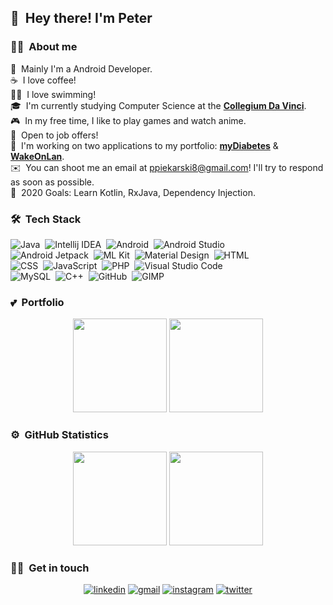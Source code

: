## 👋 &nbsp;Hey there! I'm Peter

### 🐱‍💻 &nbsp;About me

👾 &nbsp;Mainly I'm a Android Developer.\
☕ &nbsp;I love coffee!\
🏊‍♂️ &nbsp;I love swimming!\
🎓 &nbsp;I'm currently studying Computer Science at the <b>[Collegium Da Vinci][cdv]</b>.\
🎮 &nbsp;In my free time, I like to play games and watch anime.\
💼 &nbsp;Open to job offers!\
🔧 &nbsp;I'm working on two applications to my portfolio: <b>[myDiabetes][mydiabetes]</b> & <b>[WakeOnLan][wol]</b>.\
✉️ &nbsp;You can shoot me an email at ppiekarski8@gmail.com! I'll try to respond as soon as possible.\
🥅 &nbsp;2020 Goals: Learn Kotlin, RxJava, Dependency Injection.

### 🛠 &nbsp;Tech Stack

![Java](https://img.shields.io/badge/Java-007396?style=for-the-badge&logo=java&logoColor=white)&nbsp;
![Intellij IDEA](https://img.shields.io/badge/Intellij%20IDEA-000000?style=for-the-badge&logo=intellij-idea&logoColor=white)&nbsp;
![Android](https://img.shields.io/badge/Android-3DDC84?style=for-the-badge&logo=android&logoColor=white)&nbsp;
![Android Studio](https://img.shields.io/badge/Android%20Studio-3DDC84?style=for-the-badge&logo=android-studio&logoColor=white)&nbsp;
<br>
![Android Jetpack](https://img.shields.io/badge/Android%20Jetpack-4285F4?style=for-the-badge&logo=data:image/png;base64,aHR0cHM6Ly9kcml2ZS5nb29nbGUuY29tL2ZpbGUvZC8xZS1KSkZJLXpNdkZ5dk5MVl82MDFBaEJlSzVSTWM1cS0vdmlldz91c3A9c2hhcmluZw==)&nbsp;
![ML Kit](https://img.shields.io/badge/ML%20Kit-125AB8?style=for-the-badge&logo=data:image/png;base64,aHR0cHM6Ly9kcml2ZS5nb29nbGUuY29tL2ZpbGUvZC8xa0FIOWlIR2xPT3R3X3FwcnE3Yi1UVm1yS29nYTd3TEIvdmlldz91c3A9c2hhcmluZw==)&nbsp;
![Material Design](https://img.shields.io/badge/Material%20Design-757575?style=for-the-badge&logo=material-design&logoColor=white)&nbsp;
![HTML](https://img.shields.io/badge/HTML-E34F26?style=for-the-badge&logo=html5&logoColor=white)&nbsp;
<br>
![CSS](https://img.shields.io/badge/CSS-1572B6?style=for-the-badge&logo=css3&logoColor=white)&nbsp;
![JavaScript](https://img.shields.io/badge/JavaScript-F7DF1E?style=for-the-badge&logo=javascript&logoColor=181A1B)&nbsp;
![PHP](https://img.shields.io/badge/PHP-777BB4?style=for-the-badge&logo=php&logoColor=white)&nbsp;
![Visual Studio Code](https://img.shields.io/badge/Visual%20Studio%20Code-007ACC?style=for-the-badge&logo=visual-studio-code&logoColor=white)&nbsp;
<br>
![MySQL](https://img.shields.io/badge/MySQL-4479A1?style=for-the-badge&logo=mysql&logoColor=white)&nbsp;
![C++](https://img.shields.io/badge/C++-00599C?style=for-the-badge&logo=C%2B%2B&l&logoColor=white)&nbsp;
![GitHub](https://img.shields.io/badge/GitHub-181717?style=for-the-badge&logo=github&logoColor=white)&nbsp;
![GIMP](https://img.shields.io/badge/GIMP-5C5543?style=for-the-badge&logo=gimp&logoColor=white)&nbsp;

### 💕 &nbsp;Portfolio
<p align="center">
  <img height="150em" src="https://github-readme-stats.vercel.app/api/pin/?username=piekarskipiotr&repo=myDiabetes&theme=tokyonight"/>
  <img height="150em" src="https://github-readme-stats.vercel.app/api/pin/?username=piekarskipiotr&repo=WakeOnLAN&theme=tokyonight"/>
</p>


### ⚙️ &nbsp;GitHub Statistics

<p align="center">
  <img height="150em" src="https://github-readme-stats-eight-theta.vercel.app/api?username=piekarskipiotr&show_icons=true&theme=tokyonight&include_all_commits=true&hide_rank=true"/>
  <img height="150em" src="https://github-readme-stats.vercel.app/api/top-langs/?username=piekarskipiotr&theme=tokyonight"/>
</p>

### 🤝🏻 &nbsp;Get in touch

<p align="center">
  <a href="https://www.linkedin.com/in/piekarskipiotr/"><img alt="linkedin" src="https://img.shields.io/badge/LinkedIn-0077B5?logo=linkedin&logoColor=white&amp;style=flat-square"/></a>
  <a href="mailto:ppiekarski8@gmail.com"><img alt="gmail" src="https://img.shields.io/badge/Gmail-D14836?logo=gmail&logoColor=white&amp;style=flat-square"/></a>
  <a href="https://www.instagram.com/piekarskiski/"><img alt="instagram" src="https://img.shields.io/badge/Instagram-E4405F?logo=instagram&logoColor=white&amp;style=flat-square"/></a>
  <a href="https://twitter.com/xazai_"><img alt="twitter" src="https://img.shields.io/badge/Twitter-1DA1F2?logo=twitter&logoColor=white&amp;style=flat-square"/></a>
</p>
  

[cdv]: https://cdv.pl/
[mydiabetes]: https://github.com/piekarskipiotr/myDiabetes
[wol]: https://github.com/piekarskipiotr/WakeOnLAN
[linkedin]: https://www.linkedin.com/in/piekarskipiotr/
[gmail]: mailto:ppiekarski8@gmail.com
[instagram]: https://www.instagram.com/piekarskiski/
[twitter]: https://twitter.com/xazai_


